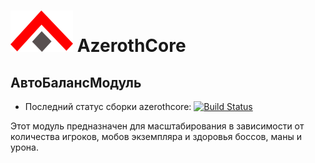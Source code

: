 # ![logo](https://raw.githubusercontent.com/azerothcore/azerothcore.github.io/master/images/logo-github.png) AzerothCore
## АвтоБалансМодуль
- Последний статус сборки azerothcore: [![Build Status](https://github.com/azerothcore/mod-autobalance/workflows/core-build/badge.svg?branch=master&event=push)](https://github.com/azerothcore/mod-autobalance)

Этот модуль предназначен для масштабирования в зависимости от количества игроков, мобов экземпляра и здоровья боссов, маны и урона.
